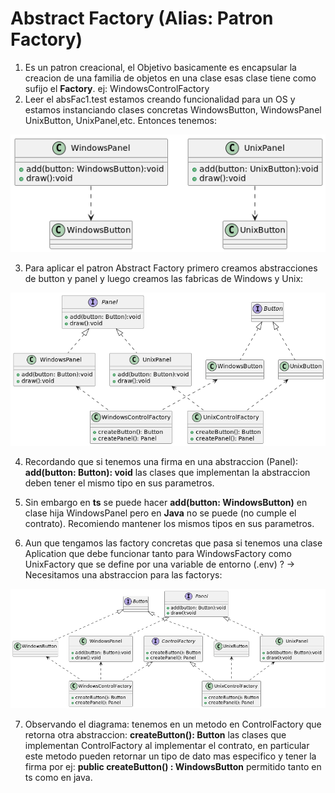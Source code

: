 # Abstract Factory (Alias: Patron Factory)
1. Es un patron creacional, el Objetivo basicamente es encapsular la creacion de una familia de objetos en una clase esas clase tiene como sufijo el **Factory**. ej: WindowsControlFactory
2. Leer el absFac1.test estamos creando funcionalidad para un OS y estamos instanciando clases concretas WindowsButton, WindowsPanel UnixButton, UnixPanel,etc. Entonces tenemos: 

<img src="../../diagrams/AbstractFactory/img/iteration1.png" >

3. Para aplicar el patron Abstract Factory primero creamos abstracciones de button y panel y luego creamos
las fabricas de Windows y Unix:  

<img src="../../diagrams/AbstractFactory/img/iteration2.png">

4. Recordando que si tenemos una firma en una abstraccion (Panel): 
**add(button: Button): void** 
las clases que implementan la abstraccion deben tener el mismo tipo en sus parametros. 

5. Sin embargo en **ts** se puede hacer **add(button: WindowsButton)** en clase hija WindowsPanel pero en **Java** no se puede (no cumple el contrato). Recomiendo mantener los mismos tipos en sus parametros.


6. Aun que tengamos las factory concretas que pasa si tenemos una clase Aplication que debe funcionar tanto para 
WindowsFactory como UnixFactory que se define por una variable de entorno (.env) ? -> Necesitamos una abstraccion para las factorys: 

<img src="../../diagrams/AbstractFactory/img/iteration3.png">

7. Observando el diagrama: tenemos en un metodo en ControlFactory que retorna otra abstraccion: **createButton(): Button** las clases que implementan ControlFactory al implementar el contrato, en particular este metodo pueden retornar un tipo de dato mas especifico y tener la firma por ej: **public createButton() : WindowsButton**  permitido tanto en ts como en java. 



